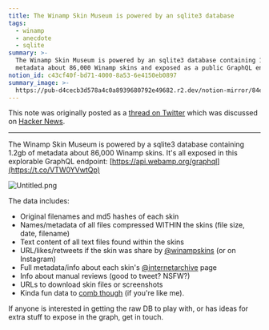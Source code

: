 ```yaml
---
title: The Winamp Skin Museum is powered by an sqlite3 database
tags:
  - winamp
  - anecdote
  - sqlite
summary: >-
  The Winamp Skin Museum is powered by an sqlite3 database containing 1.2gb of
  metadata about 86,000 Winamp skins and exposed as a public GraphQL endpoint
notion_id: c43cf40f-bd71-4000-8a53-6e4150eb0897
summary_image: >-
  https://pub-d4cecb3d578a4c0a8939680792e49682.r2.dev/notion-mirror/84ebb48c-616a-4f51-ae9a-991a4e0a7e9b/3eff4cda-73c0-4f9f-a6f6-0b747a8e9e18/Untitled.png
---
```

This note was originally posted as a [thread on Twitter](https://twitter.com/captbaritone/status/1535471373191028737) which was discussed on [Hacker News](https://news.ycombinator.com/item?id=31703874).

---

The Winamp Skin Museum is powered by a sqlite3 database containing 1.2gb of metadata about 86,000 Winamp skins. It's all exposed in this explorable GraphQL endpoint: [https://api.webamp.org/graphql](https://t.co/VTW0YVwtQp)

![Untitled.png](https://pub-d4cecb3d578a4c0a8939680792e49682.r2.dev/notion-mirror/84ebb48c-616a-4f51-ae9a-991a4e0a7e9b/3eff4cda-73c0-4f9f-a6f6-0b747a8e9e18/Untitled.png)

The data includes:

- Original filenames and md5 hashes of each skin
- Names/metadata of all files compressed WITHIN the skins (file size, date, filename)
- Text content of all text files found within the skins
- URL/likes/retweets if the skin was share by [@winampskins](https://twitter.com/winampskins) (or on Instagram)
- Full metadata/info about each skin's [@internetarchive](https://twitter.com/internetarchive) page
- Info about manual reviews (good to tweet? NSFW?)
- URLs to download skin files or  screenshots
- Kinda fun data to [comb though](https://jordaneldredge.com/notes/corrupted-skins/) (if you're like me).

If anyone is interested in getting the raw DB to play with, or has ideas for extra stuff to expose in the graph, get in touch.
